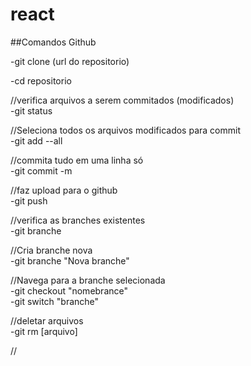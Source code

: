 # react

##Comandos Github  

-git clone (url do repositorio)  

-cd repositorio  

//verifica arquivos a serem commitados (modificados)  
-git status 

//Seleciona todos os arquivos modificados para commit  
-git add --all  

//commita tudo em uma linha só  
-git commit -m  

//faz upload para o github  
-git push  

//verifica as branches existentes  
-git branche  

//Cria branche nova  
-git branche "Nova branche"  

//Navega para a branche selecionada  
-git checkout "nomebrance"  
-git switch "branche"  

//deletar arquivos  
-git rm [arquivo]  

//